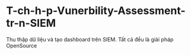 # T-ch-h-p-Vunerbility-Assessment-tr-n-SIEM
Thu thập dữ liệu và tạo dashboard trên SIEM. Tất cả đều là giải pháp OpenSource
